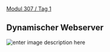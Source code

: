  [Modul 307 / Tag 1](/ilv.307/01-modul-307)

## Dynamischer Webserver
![enter image description here](https://lh3.googleusercontent.com/dLzDQ7KVWfsf70_ZbIerCWuWvFle0bRY-8LF8kOSWkWjM_oYScbNIhz3AV-CleRlCRBVFhGDEicL "Webserver mit PHP")


<!--stackedit_data:
eyJoaXN0b3J5IjpbMjY3MzYyNTg1LC02MDcyODIxOTIsMTMwNT
kxMzkwOF19
-->